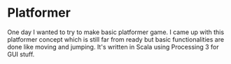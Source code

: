 # Platformer
One day I wanted to try to make basic platformer game. I came up with this platformer concept which is still far from ready but basic functionalities are done like moving and jumping. It's written in Scala using Processing 3 for GUI stuff.
